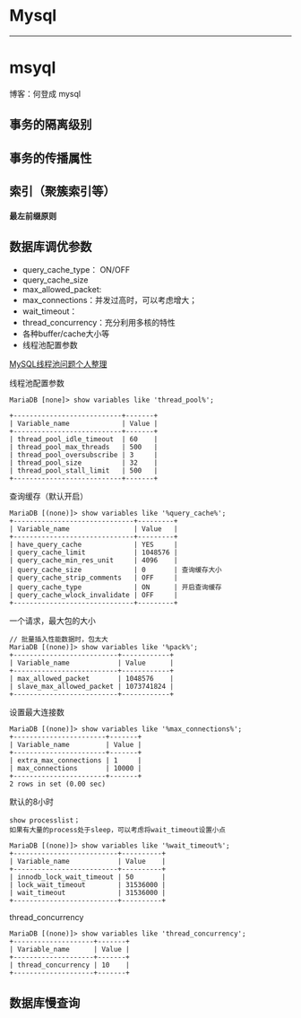 # Mysql

---
# msyql
博客：何登成 mysql

## 事务的隔离级别

## 事务的传播属性

## 索引（聚簇索引等）
#### 最左前缀原则

## 数据库调优参数

- query_cache_type： ON/OFF    
- query_cache_size    
- max_allowed_packet:     
- max_connections：并发过高时，可以考虑增大；        
- wait_timeout：    
- thread_concurrency：充分利用多核的特性    
- 各种buffer/cache大小等    
- 线程池配置参数    


[MySQL线程池问题个人整理](https://cloud.tencent.com/developer/article/1068832)   

线程池配置参数        
```
MariaDB [none]> show variables like 'thread_pool%';

+---------------------------+-------+
| Variable_name             | Value |
+---------------------------+-------+
| thread_pool_idle_timeout  | 60    |
| thread_pool_max_threads   | 500   |
| thread_pool_oversubscribe | 3     |
| thread_pool_size          | 32    |
| thread_pool_stall_limit   | 500   |
+---------------------------+-------+

```

查询缓存（默认开启）
```
MariaDB [(none)]> show variables like '%query_cache%';
+------------------------------+---------+
| Variable_name                | Value   |
+------------------------------+---------+
| have_query_cache             | YES     |
| query_cache_limit            | 1048576 |
| query_cache_min_res_unit     | 4096    |
| query_cache_size             | 0       | 查询缓存大小
| query_cache_strip_comments   | OFF     |
| query_cache_type             | ON      | 开启查询缓存
| query_cache_wlock_invalidate | OFF     |
+------------------------------+---------+

```


一个请求，最大包的大小
```
// 批量插入性能数据时，包太大
MariaDB [(none)]> show variables like '%pack%';  
+--------------------------+------------+
| Variable_name            | Value      |
+--------------------------+------------+
| max_allowed_packet       | 1048576    |
| slave_max_allowed_packet | 1073741824 |
+--------------------------+------------+
```

设置最大连接数
```
MariaDB [(none)]> show variables like '%max_connections%';  
+-----------------------+-------+
| Variable_name         | Value |
+-----------------------+-------+
| extra_max_connections | 1     |
| max_connections       | 10000 |
+-----------------------+-------+
2 rows in set (0.00 sec)
```


默认的8小时
```
show processlist； 
如果有大量的process处于sleep，可以考虑将wait_timeout设置小点

MariaDB [(none)]> show variables like '%wait_timeout%';  
+--------------------------+----------+
| Variable_name            | Value    |
+--------------------------+----------+
| innodb_lock_wait_timeout | 50       |
| lock_wait_timeout        | 31536000 |
| wait_timeout             | 31536000 |
+--------------------------+----------+

```


thread_concurrency
```
MariaDB [(none)]> show variables like 'thread_concurrency';
+--------------------+-------+
| Variable_name      | Value |
+--------------------+-------+
| thread_concurrency | 10    |
+--------------------+-------+

```

## 数据库慢查询

